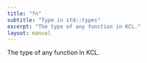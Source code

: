 ```yaml
---
title: "fn"
subtitle: "Type in std::types"
excerpt: "The type of any function in KCL."
layout: manual
---
```


The type of any function in KCL.





